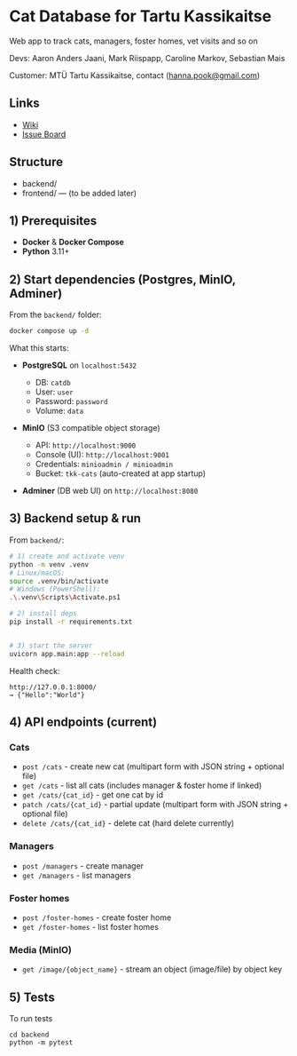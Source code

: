 # Cat Database for Tartu Kassikaitse

Web app to track cats, managers, foster homes, vet visits and so on

Devs: Aaron Anders Jaani, Mark Riispapp, Caroline Markov, Sebastian Mais

Customer: MTÜ Tartu Kassikaitse, contact (hanna.pook@gmail.com)

## Links
- [Wiki](https://gitlab.cs.ut.ee/aajaani/catdb/-/wikis/home)
- [Issue Board](https://gitlab.cs.ut.ee/aajaani/catdb/-/boards)

## Structure
- backend/  
- frontend/ — (to be added later)


## 1) Prerequisites

* **Docker** & **Docker Compose**
* **Python** 3.11+ 


## 2) Start dependencies (Postgres, MinIO, Adminer)

From the `backend/` folder:

```bash
docker compose up -d
```

What this starts:

* **PostgreSQL** on `localhost:5432`

  * DB: `catdb`
  * User: `user`
  * Password: `password`
  * Volume: `data`
* **MinIO** (S3 compatible object storage)

  * API: `http://localhost:9000`
  * Console (UI): `http://localhost:9001`
  * Credentials: `minioadmin / minioadmin`
  * Bucket: `tkk-cats` (auto-created at app startup)
* **Adminer** (DB web UI) on `http://localhost:8080`


## 3) Backend setup & run

From `backend/`:

```bash
# 1) create and activate venv
python -m venv .venv
# Linux/macOS:
source .venv/bin/activate
# Windows (PowerShell):
.\.venv\Scripts\Activate.ps1

# 2) install deps
pip install -r requirements.txt


# 3) start the server
uvicorn app.main:app --reload
```


Health check:

```
http://127.0.0.1:8000/
→ {"Hello":"World"}
```




## 4) API endpoints (current)

### Cats

* `post /cats` - create new cat (multipart form with JSON string + optional file)
* `get /cats` - list all cats (includes manager & foster home if linked)
* `get /cats/{cat_id}` - get one cat by id
* `patch /cats/{cat_id}` - partial update (multipart form with JSON string + optional file)
* `delete /cats/{cat_id}` - delete cat (hard delete currently)

### Managers

* `post /managers` - create manager
* `get /managers` - list managers

### Foster homes

* `post /foster-homes` - create foster home
* `get /foster-homes` - list foster homes

### Media (MinIO)

* `get /image/{object_name}` - stream an object (image/file) by object key

## 5) Tests

To run tests 
``` 
cd backend
python -m pytest
```


